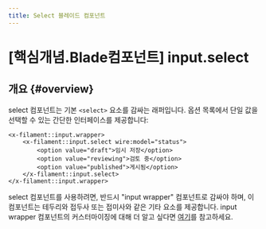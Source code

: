 ```yaml
---
title: Select 블레이드 컴포넌트
---
```

# [핵심개념.Blade컴포넌트] input.select
## 개요 {#overview}

select 컴포넌트는 기본 `<select>` 요소를 감싸는 래퍼입니다. 옵션 목록에서 단일 값을 선택할 수 있는 간단한 인터페이스를 제공합니다:

```blade
<x-filament::input.wrapper>
    <x-filament::input.select wire:model="status">
        <option value="draft">임시 저장</option>
        <option value="reviewing">검토 중</option>
        <option value="published">게시됨</option>
    </x-filament::input.select>
</x-filament::input.wrapper>
```

select 컴포넌트를 사용하려면, 반드시 "input wrapper" 컴포넌트로 감싸야 하며, 이 컴포넌트는 테두리와 접두사 또는 접미사와 같은 기타 요소를 제공합니다. input wrapper 컴포넌트의 커스터마이징에 대해 더 알고 싶다면 [여기](input-wrapper)를 참고하세요.
